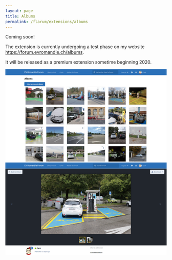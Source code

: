 ```yaml
---
layout: page
title: Albums
permalink: /flarum/extensions/albums
---
```


Coming soon!

The extension is currently undergoing a test phase on my website <https://forum.evromandie.ch/albums>.

It will be released as a premium extension sometime beginning 2020.

<div class="picture-row">
<img src="/medias/extensions/albums/albums.png" alt="Albums list">
<img src="/medias/extensions/albums/picture.png" alt="Picture view">
</div>
